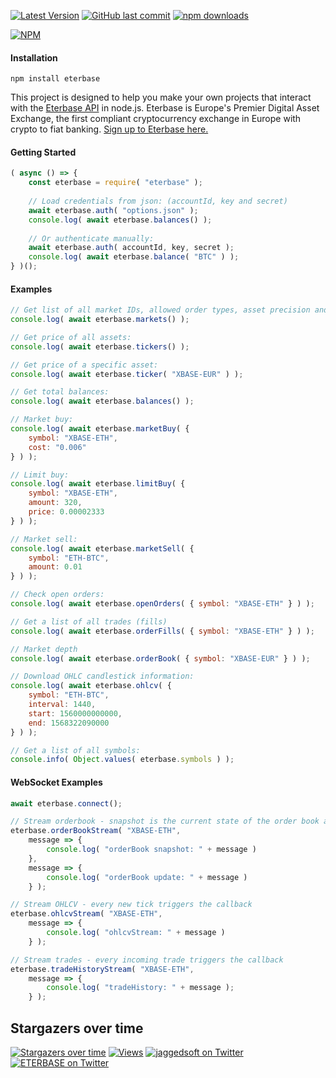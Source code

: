 [![Latest Version](https://img.shields.io/github/release/jaggedsoft/eterbase-api.svg?style=flat-square)](https://github.com/jaggedsoft/eterbase-api/releases) 
[![GitHub last commit](https://img.shields.io/github/last-commit/jaggedsoft/eterbase-api.svg?maxAge=2400)](#)
[![npm downloads](https://img.shields.io/npm/dt/eterbase.svg?maxAge=7200)](https://www.npmjs.com/package/eterbase)

[![NPM](https://nodei.co/npm/eterbase.png?compact=true)](https://npmjs.org/package/eterbase)

#### Installation
```
npm install eterbase
```

This project is designed to help you make your own projects that interact with the [Eterbase API](https://developers.eterbase.exchange) in node.js. Eterbase is Europe's Premier Digital Asset Exchange, the first compliant cryptocurrency exchange in Europe with crypto to fiat banking. [Sign up to Eterbase here.](https://eterbase.exchange/invite/zRGhzCdV)

#### Getting Started
```js
( async () => {
    const eterbase = require( "eterbase" );
    
    // Load credentials from json: (accountId, key and secret)
    await eterbase.auth( "options.json" );
    console.log( await eterbase.balances() );
    
    // Or authenticate manually:
    await eterbase.auth( accountId, key, secret );
    console.log( await eterbase.balance( "BTC" ) );
} )();
```

#### Examples
```js
// Get list of all market IDs, allowed order types, asset precision and more:
console.log( await eterbase.markets() );

// Get price of all assets:
console.log( await eterbase.tickers() );

// Get price of a specific asset:
console.log( await eterbase.ticker( "XBASE-EUR" ) );

// Get total balances:
console.log( await eterbase.balances() );

// Market buy:
console.log( await eterbase.marketBuy( {
    symbol: "XBASE-ETH",
    cost: "0.006"
} ) );

// Limit buy:
console.log( await eterbase.limitBuy( {
    symbol: "XBASE-ETH",
    amount: 320,
    price: 0.00002333
} ) );

// Market sell:
console.log( await eterbase.marketSell( {
    symbol: "ETH-BTC",
    amount: 0.01
} ) );

// Check open orders:
console.log( await eterbase.openOrders( { symbol: "XBASE-ETH" } ) );

// Get a list of all trades (fills)
console.log( await eterbase.orderFills( { symbol: "XBASE-ETH" } ) );

// Market depth
console.log( await eterbase.orderBook( { symbol: "XBASE-EUR" } ) );

// Download OHLC candlestick information:
console.log( await eterbase.ohlcv( {
    symbol: "ETH-BTC",
    interval: 1440,
    start: 1560000000000,
    end: 1568322090000
} ) );

// Get a list of all symbols:
console.info( Object.values( eterbase.symbols ) );
```

#### WebSocket Examples
```js
await eterbase.connect();

// Stream orderbook - snapshot is the current state of the order book and update messages is what is actually streamed
eterbase.orderBookStream( "XBASE-ETH",
    message => {
        console.log( "orderBook snapshot: " + message )
    },
    message => {
        console.log( "orderBook update: " + message )
    } );

// Stream OHLCV - every new tick triggers the callback
eterbase.ohlcvStream( "XBASE-ETH",
    message => {
        console.log( "ohlcvStream: " + message )
    } );

// Stream trades - every incoming trade triggers the callback
eterbase.tradeHistoryStream( "XBASE-ETH",
    message => {
        console.log( "tradeHistory: " + message );
    } );
```

## Stargazers over time

[![Stargazers over time](https://starcharts.herokuapp.com/jaggedsoft/eterbase-api.svg)](https://starcharts.herokuapp.com/jaggedsoft/eterbase-api)
[![Views](http://hits.dwyl.io/jaggedsoft/eterbase-api.svg)](http://hits.dwyl.io/jaggedsoft/eterbase-api)
[![jaggedsoft on Twitter](https://img.shields.io/twitter/follow/jaggedsoft.svg?style=social)](https://twitter.com/jaggedsoft)
[![ETERBASE on Twitter](https://img.shields.io/twitter/follow/ETERBASE.svg?style=social)](https://twitter.com/ETERBASE)
